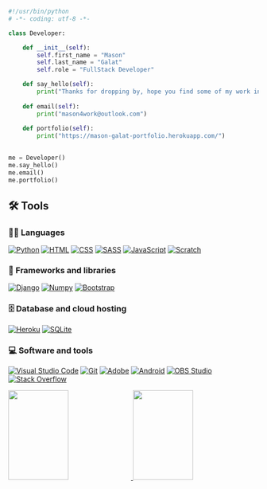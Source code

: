 <!--
**spacewizard66/spacewizard66** is a ✨ _special_ ✨ repository because its `README.md` (this file) appears on your GitHub profile.

Here are some ideas to get you started:

- 🔭 I’m currently working on ...
- 🌱 I’m currently learning ...
- 👯 I’m looking to collaborate on ...
- 🤔 I’m looking for help with ...
- 💬 Ask me about ...
- 📫 How to reach me: ...
- 😄 Pronouns: ...
- ⚡ Fun fact: ...
-->

<!--
<h3 align="center">Welcome to Mason's Profile! <img src="https://media.giphy.com/media/hvRJCLFzcasrR4ia7z/giphy.gif" width="28"> </h3>
-->


<!--
<p align="center"> <img src="https://komarev.com/ghpvc/?username=spacewizard66&label=Profile%20views&color=blueviolet&style=flat" alt="masongalat"/> </p>
-->

```python
#!/usr/bin/python
# -*- coding: utf-8 -*-

class Developer:

    def __init__(self):
        self.first_name = "Mason"
        self.last_name = "Galat"
        self.role = "FullStack Developer"

    def say_hello(self):
        print("Thanks for dropping by, hope you find some of my work interesting.")
        
    def email(self):
        print("mason4work@outlook.com")
        
    def portfolio(self):
        print("https://mason-galat-portfolio.herokuapp.com/")
        

me = Developer()
me.say_hello()
me.email()
me.portfolio()
```


## 🛠️ Tools

### 👨‍💻 Languages

<p>
    <a href="https://github.com/search?q=user%3spacewizard66+language%3Apython"><img alt="Python" src="https://img.shields.io/badge/Python-14354C.svg?logo=python&logoColor=white"></a>
    <a href="https://github.com/search?q=user%3spacewizard66+language%3Ahtml"><img alt="HTML" src="https://img.shields.io/badge/HTML-E34F26.svg?logo=html5&logoColor=white"></a>
    <a href="https://github.com/search?q=user%3spacewizard66+language%3Acss"><img alt="CSS" src="https://img.shields.io/badge/CSS-1572B6.svg?logo=css3&logoColor=white"></a>
    <a href="https://github.com/search?q=user%3spacewizard66+language%3Asass"><img alt="SASS" src="https://img.shields.io/badge/Sass-hotpink.svg?logo=SASS&logoColor=white"></a>
    <a href="https://github.com/search?q=user%3spacewizard66+language%3Ajavascript"><img alt="JavaScript" src="https://img.shields.io/badge/JavaScript-F7DF1E.svg?logo=javascript&logoColor=black"></a>
    <a href="https://github.com/search?q=user%3spacewizard66+language%3Ascratch"><img alt="Scratch" src="https://img.shields.io/badge/Scratch-4D97FF.svg?logo=scratch&logoColor=white"></a>
</p>

### 🧰 Frameworks and libraries

<p>
    <a href="#"><img alt="Django" src="https://img.shields.io/badge/Django-092E20?logo=Django&logoColor=white"></a>
    <a href="#"><img alt="Numpy" src="https://img.shields.io/badge/Numpy-013243?logo=Numpy&logoColor=white"></a>
    <a href="#"><img alt="Bootstrap" src="https://img.shields.io/badge/Bootstrap-7952B3.svg?logo=bootstrap&logoColor=white"></a>
    <!--<a href="#"><img alt="Pygame" src="https://img.shields.io/badge/Pygame-092E20?logo=Pygame&logoColor=white"></a>-->
    <!--<a href="#"><img alt="Arduino" src="https://img.shields.io/badge/-Arduino-00979D?logo=Arduino&logoColor=white"></a>-->
    <!--<a href="#"><img alt="Wordpress" src="https://img.shields.io/badge/Wordpress-21759B?logo=wordpress&logoColor=white"></a>-->
</p>

### 🗄️ Database and cloud hosting

<p>
    <!--<a href="#"><img alt="GitHub Pages" src="https://img.shields.io/badge/GitHub%20Pages-327FC7.svg?logo=github&logoColor=white"></a>-->
    <a href="#"><img alt="Heroku" src="https://img.shields.io/badge/Heroku-430098.svg?logo=heroku&logoColor=white"></a>
    <a href="#"><img alt="SQLite" src ="https://img.shields.io/badge/SQLite-07405e.svg?logo=sqlite&logoColor=white"></a>
</p>

### 💻 Software and tools

<p>
    <a href="#"><img alt="Visual Studio Code" src="https://img.shields.io/badge/Visual%20Studio%20Code-0078d7.svg?logo=visual-studio-code&logoColor=white"></a>
    <a href="#"><img alt="Git" src="https://img.shields.io/badge/Git-F05033.svg?logo=git&logoColor=white"></a>
    <a href="#"><img alt="Adobe" src="https://img.shields.io/badge/Adobe-FF0000.svg?logo=adobe&logoColor=white"></a>
    <a href="#"><img alt="Android" src="https://img.shields.io/badge/Android-3DDC84?logo=android&logoColor=white"></a>
    <!--<a href="#"><img alt="Google Sheets" src="https://img.shields.io/badge/Google%20Sheets-34A853.svg?logo=google%20sheets&logoColor=white"></a>-->
    <a href="#"><img alt="OBS Studio" src="https://img.shields.io/badge/-OBS%20Studio-302E31?logo=obs-studio&logoColor=white"></a>
    <a href="#"><img alt="Stack Overflow" src="https://img.shields.io/badge/-Stack%20Overflow-FE7A16?logo=stack-overflow&logoColor=white"></a>
</p>



<a href="https://github.com/spacewizard66">
  <img height="180em" width="49%" src="https://github-readme-stats.vercel.app/api/top-langs/?username=spacewizard66&theme=highcontrast&layout=compact&line_height=30" />
</a>

<a href="https://github.com/spacewizard66">
  <img height="180em" width="49%" src="https://github-readme-stats.vercel.app/api?username=spacewizard66&show_icons=true&include_all_contributes=true&count_private=true&hide=issues&theme=highcontrast&line_height=30" />
</a>
<!--
<a href="https://github.com/spacewizard66">
  <img height="180em" src="https://github-readme-streak-stats.herokuapp.com/?user=spacewizard66&" />
</a>
-->
